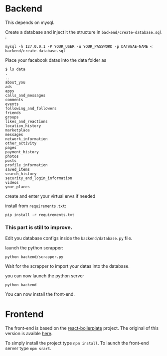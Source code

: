 # Backend

This depends on mysql.

Create a database and inject it the structure in `backend/create-database.sql` :
```
mysql -h 127.0.0.1 -P YOUR_USER -u YOUR_PASSWORD -p DATABAE-NAME < backend/create-database.sql
```
Place your facebook datas into the data folder as

```
$ ls data
.
..
about_you
ads
apps
calls_and_messages
comments
events
following_and_followers
friends
groups
likes_and_reactions
location_history
marketplace
messages
network_information
other_activity
pages
payment_history
photos
posts
profile_information
saved_items
search_history
security_and_login_information
videos
your_places
```

create and enter your virtual envs if needed

install from `requirements.txt`:
```
pip install -r requirements.txt
```

### This part is still to improve.
Edit you database configs inside the `backend/database.py` file.

launch the python scrapper:
```
python backend/scrapper.py
```

Wait for the scrapper to import your datas into the database.

you can now launch the python server
```
python backend
```

You can now install the front-end.

# Frontend
The front-end is based on the <a href="https://github.com/react-boilerplate/react-boilerplate">react-boilerplate</a> project.
The original of this version is avaible <a href="https://github.com/arnaudmolo/facebook-explorer/blob/master/README-BOILERPLATE">here</a>.

To simply install the project type `npm install`.
To launch the front-end server type `npm srart`.
